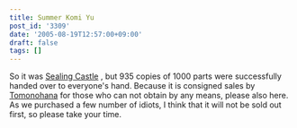 ```yaml
---
title: Summer Komi Yu
post_id: '3309'
date: '2005-08-19T12:57:00+09:00'
draft: false
tags: []
---
```


So it was [Sealing Castle](/!/thA/) , but 935 copies of 1000 parts were successfully handed over to everyone's hand. Because it is consigned sales by [Tomonohana](http://www.toranoana.jp/) for those who can not obtain by any means, please also here. As we purchased a few number of idiots, I think that it will not be sold out first, so please take your time.